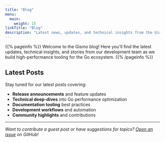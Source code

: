 ```yaml
---
title: "Blog"
menu:
  main:
    weight: 15
linkTitle: "Blog"
description: "Latest news, updates, and technical insights from the Gismo team"
---
```


{{% pageinfo %}}
Welcome to the Gismo blog! Here you'll find the latest updates, technical insights,
and stories from our development team as we build high-performance tooling for the Go ecosystem.
{{% /pageinfo %}}

## Latest Posts

Stay tuned for our latest posts covering:

- **Release announcements** and feature updates
- **Technical deep-dives** into Go performance optimization
- **Documentation tooling** best practices
- **Development workflows** and automation
- **Community highlights** and contributions

---

*Want to contribute a guest post or have suggestions for topics?
[Open an issue](https://github.com/jrossi/ccfeedback/issues) on GitHub!*